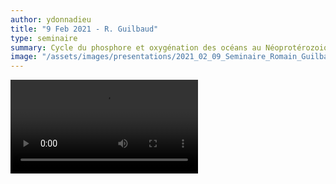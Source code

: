 ```yaml
---
author: ydonnadieu
title: "9 Feb 2021 - R. Guilbaud"
type: seminaire
summary: Cycle du phosphore et oxygénation des océans au Néoprotérozoique
image: "/assets/images/presentations/2021_02_09_Seminaire_Romain_Guilbaud.png"
---
```


<video src="https://nuage.osupytheas.fr/s/YGdaeaM867ymBm9/download/zoom_GUILBAUD.mp4" type="video/mp4" controls="controls" style="max-width: 730px;">
</video>
